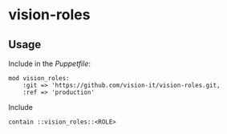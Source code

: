 # vision-roles

## Usage

Include in the *Puppetfile*:

```
mod vision_roles:
    :git => 'https://github.com/vision-it/vision-roles.git,
    :ref => 'production'
```

Include

```puppet
contain ::vision_roles::<ROLE>
```

